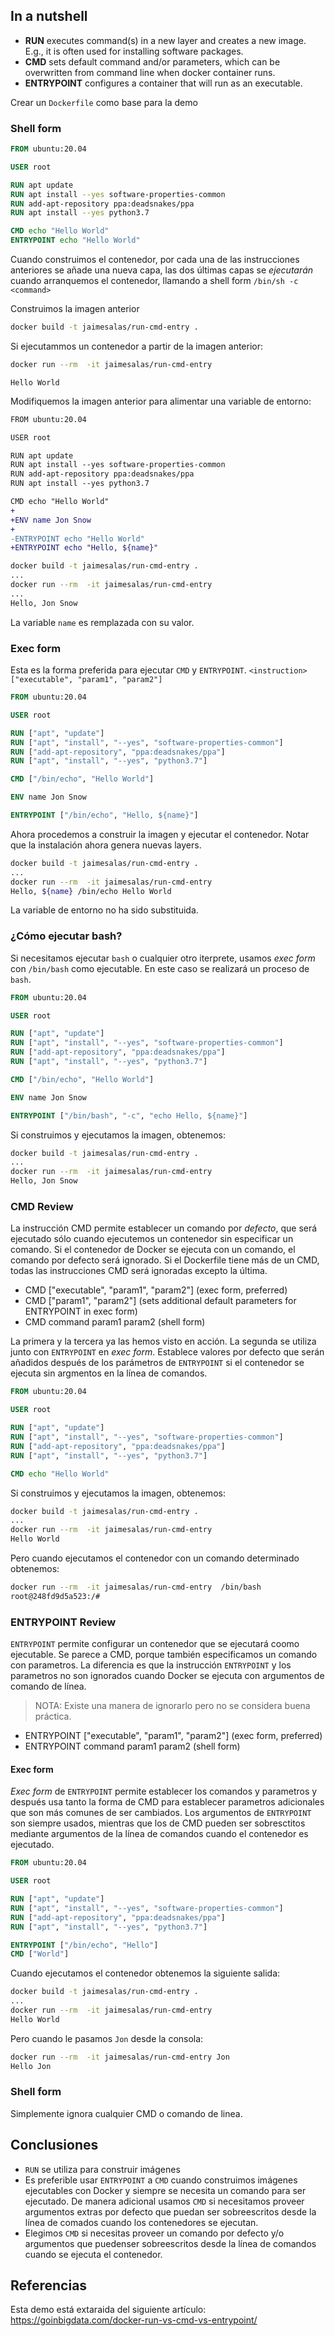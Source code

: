 ## In a nutshell

* **RUN** executes command(s) in a new layer and creates a new image. E.g., it is often used for installing software packages.
* **CMD** sets default command and/or parameters, which can be overwritten from command line when docker container runs.
* **ENTRYPOINT** configures a container that will run as an executable.

Crear un `Dockerfile` como base para la demo

### Shell form 

```Dockerfile
FROM ubuntu:20.04

USER root 

RUN apt update
RUN apt install --yes software-properties-common
RUN add-apt-repository ppa:deadsnakes/ppa
RUN apt install --yes python3.7

CMD echo "Hello World"
ENTRYPOINT echo "Hello World"
```

Cuando construimos el contenedor, por cada una de las instrucciones anteriores se añade una nueva capa, las dos últimas capas se _ejecutarán_ cuando arranquemos el contenedor, llamando a shell form `/bin/sh -c <command>` 

Construimos la imagen anterior

```bash
docker build -t jaimesalas/run-cmd-entry .
```

Si ejecutammos un contenedor a partir de la imagen anterior:

```bash
docker run --rm  -it jaimesalas/run-cmd-entry 
```

```
Hello World
```

Modifiquemos la imagen anterior para alimentar una variable de entorno:

```diff
FROM ubuntu:20.04

USER root 

RUN apt update
RUN apt install --yes software-properties-common
RUN add-apt-repository ppa:deadsnakes/ppa
RUN apt install --yes python3.7

CMD echo "Hello World"
+
+ENV name Jon Snow
+
-ENTRYPOINT echo "Hello World"
+ENTRYPOINT echo "Hello, ${name}"
```

```bash
docker build -t jaimesalas/run-cmd-entry .
...
docker run --rm  -it jaimesalas/run-cmd-entry 
...
Hello, Jon Snow
```

La variable `name` es remplazada con su valor.

### Exec form

Esta es la forma preferida para ejecutar `CMD` y `ENTRYPOINT`. `<instruction> ["executable", "param1", "param2"]`

```Dockerfile
FROM ubuntu:20.04

USER root 

RUN ["apt", "update"]
RUN ["apt", "install", "--yes", "software-properties-common"]
RUN ["add-apt-repository", "ppa:deadsnakes/ppa"]
RUN ["apt", "install", "--yes", "python3.7"]

CMD ["/bin/echo", "Hello World"] 

ENV name Jon Snow

ENTRYPOINT ["/bin/echo", "Hello, ${name}"]

```

Ahora procedemos a construir la imagen y ejecutar el contenedor. Notar que la instalación ahora genera nuevas layers.

```bash
docker build -t jaimesalas/run-cmd-entry .
...
docker run --rm  -it jaimesalas/run-cmd-entry 
Hello, ${name} /bin/echo Hello World
```

La variable de entorno no ha sido substituida.

### ¿Cómo ejecutar bash?

Si necesitamos ejecutar `bash` o cualquier otro iterprete, usamos _exec form_ con `/bin/bash` como ejecutable. En este caso se realizará un proceso de `bash`.

```Dockerfile
FROM ubuntu:20.04

USER root 

RUN ["apt", "update"]
RUN ["apt", "install", "--yes", "software-properties-common"]
RUN ["add-apt-repository", "ppa:deadsnakes/ppa"]
RUN ["apt", "install", "--yes", "python3.7"]

CMD ["/bin/echo", "Hello World"] 

ENV name Jon Snow

ENTRYPOINT ["/bin/bash", "-c", "echo Hello, ${name}"]

```

Si construimos y ejecutamos la imagen, obtenemos:

```bash
docker build -t jaimesalas/run-cmd-entry .
...
docker run --rm  -it jaimesalas/run-cmd-entry 
Hello, Jon Snow
```

### CMD Review

La instrucción CMD permite establecer un comando por _defecto_, que será ejecutado sólo cuando ejecutemos un contenedor sin especificar un comando. Si el contenedor de Docker se ejecuta con un comando, el comando por defecto será ignorado. Si el Dockerfile tiene más de un CMD, todas las instrucciones CMD será ignoradas excepto la última.

* CMD ["executable", "param1", "param2"] (exec form, preferred)
* CMD ["param1", "param2"] (sets additional default parameters for ENTRYPOINT in exec form)
* CMD command param1 param2 (shell form)

La primera y la tercera ya las hemos visto en acción. La segunda se utiliza junto con `ENTRYPOINT` en _exec form_. Establece valores por defecto que serán añadidos después de los parámetros de `ENTRYPOINT` si el contenedor se ejecuta sin argmentos en la línea de comandos.

```Dockerfile
FROM ubuntu:20.04

USER root 

RUN ["apt", "update"]
RUN ["apt", "install", "--yes", "software-properties-common"]
RUN ["add-apt-repository", "ppa:deadsnakes/ppa"]
RUN ["apt", "install", "--yes", "python3.7"]

CMD echo "Hello World" 

```

Si construimos y ejecutamos la imagen, obtenemos:

```bash
docker build -t jaimesalas/run-cmd-entry .
...
docker run --rm  -it jaimesalas/run-cmd-entry 
Hello World
```

Pero cuando ejecutamos el contenedor con un comando determinado obtenemos:

```bash
docker run --rm  -it jaimesalas/run-cmd-entry  /bin/bash
root@248fd9d5a523:/#
```

### ENTRYPOINT Review

`ENTRYPOINT` permite configurar un contenedor que se ejecutará coomo ejecutable. Se parece a CMD, porque también especificamos un comando con parametros. La diferencia es que la instrucción `ENTRYPOINT` y los parametros no son ignorados cuando Docker se ejecuta con argumentos de comando de línea.

> NOTA: Existe una manera de ignorarlo pero no se considera buena práctica.

* ENTRYPOINT ["executable", "param1", "param2"] (exec form, preferred)
* ENTRYPOINT command param1 param2 (shell form)

#### Exec form

_Exec form_ de `ENTRYPOINT` permite establecer los comandos y parametros y después usa tanto la forma de CMD para establecer parametros adicionales que son más comunes de ser cambiados. Los argumentos de `ENTRYPOINT` son siempre usados, mientras que los de CMD pueden ser sobresctitos mediante argumentos de la línea de comandos cuando el contenedor es ejecutado.

```Dockerfile
FROM ubuntu:20.04

USER root 

RUN ["apt", "update"]
RUN ["apt", "install", "--yes", "software-properties-common"]
RUN ["add-apt-repository", "ppa:deadsnakes/ppa"]
RUN ["apt", "install", "--yes", "python3.7"]

ENTRYPOINT ["/bin/echo", "Hello"]
CMD ["World"]

```

Cuando ejecutamos el contenedor obtenemos la siguiente salida:


```bash
docker build -t jaimesalas/run-cmd-entry .
...
docker run --rm  -it jaimesalas/run-cmd-entry
Hello World
```

Pero cuando le pasamos `Jon` desde la consola:

```bash
docker run --rm  -it jaimesalas/run-cmd-entry Jon
Hello Jon
```

### Shell form

Simplemente ignora cualquier CMD o comando de linea.

## Conclusiones

* `RUN` se utiliza para construir imágenes
* Es preferible usar `ENTRYPOINT` a `CMD` cuando construimos imágenes ejecutables con Docker y siempre se necesita un comando para ser ejecutado. De manera adicional usamos `CMD` si necesitamos proveer argumentos extras por defecto que puedan ser sobreescritos desde la línea de comados cuando los contenedores se ejecutan.
* Elegimos `CMD` si necesitas proveer un comando por defecto y/o argumentos que puedenser sobreescritos desde la línea de comandos cuando se ejecuta el contenedor.

## Referencias

Esta demo está extaraida del siguiente artículo: https://goinbigdata.com/docker-run-vs-cmd-vs-entrypoint/
